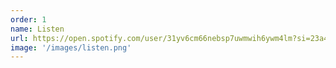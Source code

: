 ```yaml
---
order: 1
name: Listen
url: https://open.spotify.com/user/31yv6cm66nebsp7uwmwih6ywm4lm?si=23a456b8dd0e46d1
image: '/images/listen.png'
---
```

